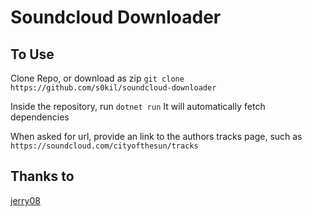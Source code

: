 # Soundcloud Downloader

## To Use

Clone Repo, or download as zip
`git clone https://github.com/s0kil/soundcloud-downloader`

Inside the repository, run
`dotnet run`
It will automatically fetch dependencies

When asked for url, provide an link to the authors tracks page, such as `https://soundcloud.com/cityofthesun/tracks`

## Thanks to

[jerry08](https://github.com/jerry08/SoundCloudExplode)

